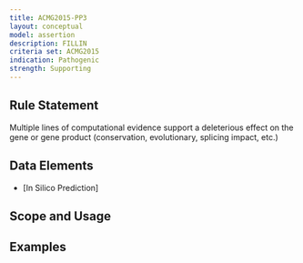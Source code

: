 ```yaml
---
title: ACMG2015-PP3
layout: conceptual
model: assertion
description: FILLIN
criteria set: ACMG2015
indication: Pathogenic
strength: Supporting
---
```


Rule Statement
--------------
Multiple lines of computational evidence support a deleterious effect on the gene or gene product (conservation, evolutionary, splicing impact, etc.)

Data Elements
-------------
* [In Silico Prediction]

Scope and Usage
---------------

Examples
--------
